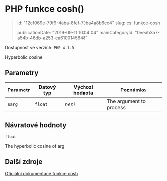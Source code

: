 PHP funkce cosh()
=================

> id: "12cf069e-79f9-4aba-8fef-79ba4a8b6ec4"
> slug:
> 	cs: funkce-cosh
>
> publicationDate: "2019-09-11 10:04:04"
> mainCategoryId: "0eeab3a7-a54b-46db-a253-ca6100145648"

Dostupnost ve verzích: `PHP 4.1.0`

Hyperbolic cosine


Parametry
--------------

| Parametr | Datový typ | Výchozí hodnota | Poznámka |
|-----|-----|-----|-----|
| `$arg` | `float` | *není* | The argument to process |


Návratové hodnoty
----------------

`float`

The hyperbolic cosine of arg

Další zdroje
------------

[Oficiální dokumentace funkce cosh](https://www.php.net/manual/en/function.cosh.php)
